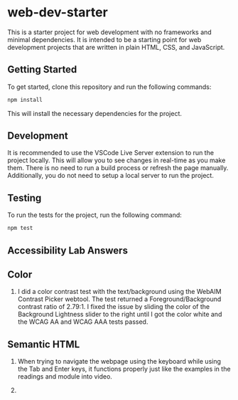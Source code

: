 # web-dev-starter

This is a starter project for web development with no frameworks and minimal
dependencies. It is intended to be a starting point for web development projects
that are written in plain HTML, CSS, and JavaScript.

## Getting Started

To get started, clone this repository and run the following commands:

```bash
npm install
```
This will install the necessary dependencies for the project.

## Development

It is recommended to use the VSCode Live Server extension to run the project
locally. This will allow you to see changes in real-time as you make them. There
is no need to run a build process or refresh the page manually. Additionally,
you do not need to setup a local server to run the project.

## Testing

To run the tests for the project, run the following command:

```bash
npm test
```

## Accessibility Lab Answers

   ## Color
   1. I did a color contrast test with the text/background using the WebAIM Contrast Picker webtool. The test
      returned a Foreground/Background contrast ratio of 2.79:1. I fixed the issue by sliding the color of the
      Background Lightness slider to the right until I got the color white and the WCAG AA and WCAG AAA tests
      passed.

   ## Semantic HTML
   1. When trying to navigate the webpage using the keyboard while using the Tab and Enter keys, it functions 
      properly just like the examples in the readings and module into video.
    
   2. 